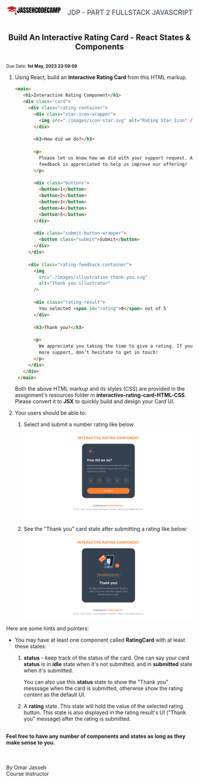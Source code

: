 <div style="display: flex; justify-content: space-between; align-items: baseline;">
    <img src="../../logo.png"  height="25px">
    <h2 style="text-align: left; text-decoration: none; background: none; border-radius: 0; border: none; box-shadow: none; color: #4B5563; font-size: 18px; font-weight: 500; padding-left: 0; margin-top: 10px; text-transform: uppercase">JDP - Part 2 Fullstack JavaScript</h2>
    
</div>
<h2 style="text-align: center;  margin-bottom: 30px;">Build An Interactive Rating Card - React States & Components</h2>

<small>Due Date: <strong>1st May, 2023 23:59:59</strong></small>

1. Using React, build an **Interactive Rating Card** from this HTML markup.
   
   ```html
   <main>
      <h1>Interactive Rating Component</h1>
      <div class="card">
        <div class="rating-container">
          <div class="star-icon-wrapper">
            <img src="./images/icon-star.svg" alt="Rating Star Icon" />
          </div>

          <h3>How did we do?</h3>

          <p>
            Please let us know how we did with your support request. All
            feedback is appreciated to help us improve our offering!
          </p>

          <div class="buttons">
            <button>1</button>
            <button>2</button>
            <button>3</button>
            <button>4</button>
            <button>5</button>
          </div>

          <div class="submit-button-wrapper">
            <button class="submit">Submit</button>
          </div>
        </div>

        <div class="rating-feedback-container">
          <img
            src="./images/illustration-thank-you.svg"
            alt="Thank you illustrator"
          />

          <div class="rating-result">
            You selected <span id="rating">0</span> out of 5
          </div>

          <h3>Thank you!</h3>

          <p>
            We appreciate you taking the time to give a rating. If you ever need
            more support, don’t hesitate to get in touch!
          </p>
        </div>
      </div>
    </main>
   ```

   Both the above HTML markup and its styles (CSS) are provided in the assignment's resources folder in **interactive-rating-card-HTML-CSS**. Please convert it to **JSX** to quickly build and design your Card UI.

2. Your users should be able to:
   1. Select and submit a number rating like below
    
        ![](interactive-rating-component.png)
   
   2. See the "Thank you" card state after submitting a rating like below:

        ![](interactive-rating-component-submitted.png)



<div style="page-break-after: always"></div>

Here are some hints and pointers:

- You may have at least one component called **RatingCard** with at least these states:
      
    1. **status** - keep track of the status of the card. One can say your card **status** is in **idle** state when it's not submitted, and in **submitted** state when it's submitted.
     
        You can also use this **status** state to show the "Thank you" messsage when the card is submitted, otherwise show the rating content as the default UI.
      
    
    2. A **rating** state. This state will hold the value of the selected rating button. This state is also displayed in the rating result's UI ("Thank you" message) after the rating is submitted. 
    
    
<div style="margin-top: 30px"></div>


**Feel free to have any number of components and states as long as they make sense to you.**


<div style="margin-top: 50px"></div>


By Omar Jasseh<br />
Course Instructor